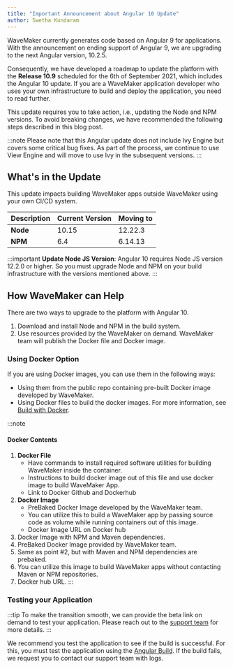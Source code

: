 ```yaml
---
title: "Important Announcement about Angular 10 Update"
author: Swetha Kundaram
---
```


WaveMaker currently generates code based on Angular 9 for applications. With the announcement on ending support of Angular 9, we are upgrading to the next Angular version, 10.2.5. 

Consequently, we have developed a roadmap to update the platform with the **Release 10.9** scheduled for the 6th of September 2021, which includes the Angular 10 update. If you are a WaveMaker application developer who uses your own infrastructure to build and deploy the application, you need to read further.

This update requires you to take action, i.e., updating the Node and NPM versions. To avoid breaking changes, we have recommended the following steps described in this blog post. 

<!--truncate-->

:::note
Please note that this Angular update does not include Ivy Engine but covers some critical bug fixes. As part of the process, we continue to use View Engine and will move to use Ivy in the subsequent versions.
:::

## What's in the Update

This update impacts building WaveMaker apps outside WaveMaker using your own CI/CD system. 

|Description| Current Version | Moving to|
|---|---|---|
|**Node** | 10.15 | 12.22.3 |
| **NPM**| 6.4 | 6.14.13 |

:::important
**Update Node JS Version**: Angular 10 requires Node JS version 12.2.0 or higher. So you must upgrade Node and NPM on your build infrastructure with the versions mentioned above.
:::

## How WaveMaker can Help

There are two ways to upgrade to the platform with Angular 10.

1. Download and install Node and NPM in the build system.
2. Use resources provided by the WaveMaker on demand. WaveMaker team will publish the Docker file and Docker image.

### Using Docker Option

If you are using Docker images, you can use them in the following ways:

- Using them from the public repo containing pre-built Docker image developed by WaveMaker.
- Using Docker files to build the docker images. For more information, see [Build with Docker](/learn/app-development/deployment/build-with-docker). 

:::note
#### Docker Contents

1. **Docker File**
    - Have commands to install required software utilities for building WaveMaker inside the container.
    - Instructions to build docker image out of this file and use docker image to build WaveMaker App.
    - Link to Docker Github and Dockerhub
2. **Docker Image**
    - PreBaked Docker Image developed by the WaveMaker team.
    - You can utilize this to build a WaveMaker app by passing source code as volume while running containers out of this image.
    - Docker Image URL on Docker hub
3. Docker Image with NPM and Maven dependencies.
4. PreBaked Docker Image provided by WaveMaker team.
5. Same as point #2, but with Maven and NPM dependencies are prebaked.
6. You can utilize this image to build WaveMaker apps without contacting Maven or NPM repositories.
7. Docker hub URL.
:::

### Testing your Application

:::tip
To make the transition smooth, we can provide the beta link on demand to test your application. Please reach out to the [support team](mailto:support@wavemaker.com) for more details. 
:::

We recommend you test the application to see if the build is successful. For this, you must test the application using the [Angular Build](/learn/app-development/deployment/build-options#angular-build). If the build fails, we request you to contact our support team with logs. 
